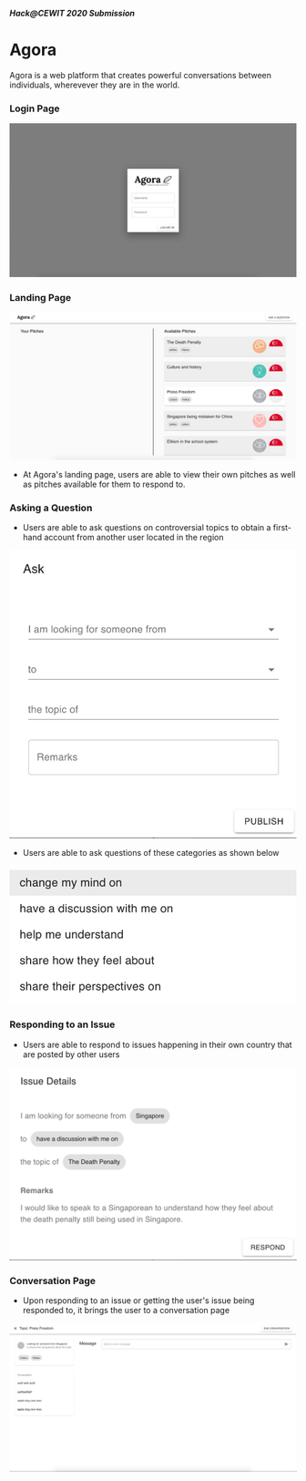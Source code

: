 ***Hack@CEWIT 2020 Submission***

# **Agora**

Agora is a web platform that creates powerful conversations between individuals, wherevever they are in the world. 



### **Login Page**
![Agora_Login_Page](src/assets/Agora_Login_Page.png) 


### **Landing Page**
![Agora Landing Page](src/assets/Agora_Landing_Page.png)

- At Agora's landing page, users are able to view their own pitches as well as pitches available for them to respond to.

### **Asking a Question**

- Users are able to ask questions on controversial topics to obtain a first-hand account from another user located in the region

![Agora_Asking_A_Question](src/assets/Asking_A_Question.png)

- Users are able to ask questions of these categories as shown below

![Agora_Asking_A_Question](src/assets/Categories_Of_Questions.png)



### **Responding to an Issue**

- Users are able to respond to issues happening in their own country that are posted by other users

![Agora_Responding_to_Issue](src/assets/Respond_to_an_issue.png)

### **Conversation Page**
- Upon responding to an issue or getting the user's issue being responded to, it brings the user to a conversation page

![Agora_Responding_to_Issue](src/assets/Agora_Conversation_Page.png)
